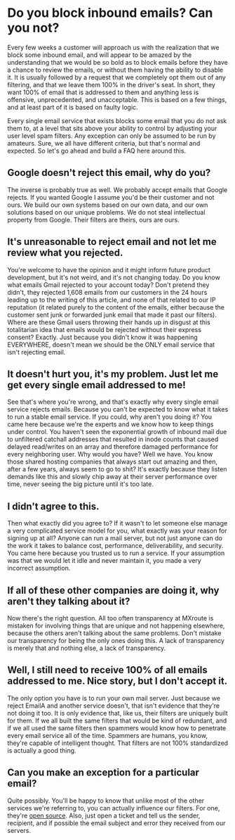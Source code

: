 # Do you block inbound emails? Can you not?

Every few weeks a customer will approach us with the realization that we block some inbound email, and will appear to be amazed by the understanding that we would be so bold as to block emails before they have a chance to review the emails, or without them having the ability to disable it. It is usually followed by a request that we completely opt them out of any filtering, and that we leave them 100% in the driver's seat. In short, they want 100% of email that is addressed to them and anything less is offensive, unprecedented, and unacceptable. This is based on a few things, and at least part of it is based on faulty logic.

Every single email service that exists blocks some email that you do not ask them to, at a level that sits above your ability to control by adjusting your user level spam filters. Any exception can only be assumed to be run by amateurs. Sure, we all have different criteria, but that's normal and expected. So let's go ahead and build a FAQ here around this.

## Google doesn't reject this email, why do you?
The inverse is probably true as well. We probably accept emails that Google rejects. If you wanted Google I assume you'd be their customer and not ours. We build our own systems based on our own data, and our own solutions based on our unique problems. We do not steal intellectual property from Google. Their filters are theirs, ours are ours.

## It's unreasonable to reject email and not let me review what you rejected.
You're welcome to have the opinion and it might inform future product development, but it's not weird, and it's not changing today. Do you know what emails Gmail rejected to your account today? Don't pretend they didn't, they rejected 1,608 emails from our customers in the 24 hours leading up to the writing of this article, and none of that related to our IP reputation (it related purely to the content of the emails, either because the customer sent junk or forwarded junk email that made it past our filters). Where are these Gmail users throwing their hands up in disgust at this totalitarian idea that emails would be rejected without their express consent? Exactly. Just because you didn't know it was happening EVERYWHERE, doesn't mean we should be the ONLY email service that isn't rejecting email.

## It doesn't hurt you, it's my problem. Just let me get every single email addressed to me!
See that's where you're wrong, and that's exactly why every single email service rejects emails. Because you can't be expected to know what it takes to run a stable email service. If you could, why aren't you doing it? You came here because we're the experts and we know how to keep things under control. You haven't seen the exponential growth of inbound mail due to unfiltered catchall addresses that resulted in inode counts that caused delayed read/writes on an array and therefore damaged performance for every neighboring user. Why would you have? Well we have. You know those shared hosting companies that always start out amazing and then, after a few years, always seem to go to shit? It's exactly because they listen demands like this and slowly chip away at their server performance over time, never seeing the big picture until it's too late.

## I didn't agree to this.
Then what exactly did you agree to? If it wasn't to let someone else manage a very complicated service model for you, what exactly was your reason for signing up at all? Anyone can run a mail server, but not just anyone can do the work it takes to balance cost, performance, deliverability, and security. You came here because you trusted us to run a service. If your assumption was that we would let it idle and never maintain it, you made a very incorrect assumption.

## If all of these other companies are doing it, why aren't they talking about it?
Now there's the right question. All too often transparency at MXroute is mistaken for involving things that are unique and not happening elsewhere, because the others aren't talking about the same problems. Don't mistake our transparency for being the only ones doing this. A lack of transparency is merely that and nothing else, a lack of transparency.

## Well, I still need to receive 100% of all emails addressed to me. Nice story, but I don't accept it.
The only option you have is to run your own mail server. Just because we reject EmailA and another service doesn't, that isn't evidence that they're not doing it too. It is only evidence that, like us, their filters are uniquely built for them. If we all built the same filters that would be kind of redundant, and if we all used the same filters then spammers would know how to penetrate every email service all of the time. Spammers are humans, you know, they're capable of intelligent thought. That filters are not 100% standardized is actually a good thing.

## Can you make an exception for a particular email?
Quite possibly. You'll be happy to know that unlike most of the other services we're referring to, you can actually influence our filters. For one, they're [open source](https://github.com/mxroute/rspamd_rules). Also, just open a ticket and tell us the sender, recipient, and if possible the email subject and error they received from our servers.



